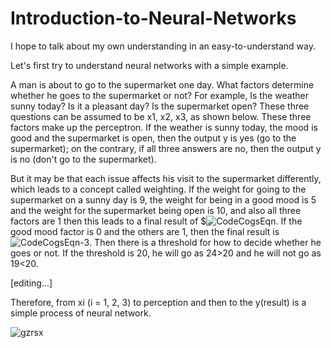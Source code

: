 # Introduction-to-Neural-Networks
I hope to talk about my own understanding in an easy-to-understand way.

Let's first try to understand neural networks with a simple example.

A man is about to go to the supermarket one day. What factors determine whether he goes to the supermarket or not? For example, Is the weather sunny today? Is it a pleasant day? Is the supermarket open? These three questions can be assumed to be x1, x2, x3, as shown below. These three factors make up the perceptron. If the weather is sunny today, the mood is good and the supermarket is open, then the output y is yes (go to the supermarket); on the contrary, if all three answers are no, then the output y is no (don't go to the supermarket). 

But it may be that each issue affects his visit to the supermarket differently, which leads to a concept called weighting. If the weight for going to the supermarket on a sunny day is 9, the weight for being in a good mood is 5 and the weight for the supermarket being open is 10, and also all three factors are 1 then this leads to a final result of $![CodeCogsEqn](https://user-images.githubusercontent.com/78647916/114064290-63fae900-9891-11eb-8694-8d1bffabc45a.gif). If the good mood factor is 0 and the others are 1, then the final result is ![CodeCogsEqn-3](https://user-images.githubusercontent.com/78647916/114064798-e4214e80-9891-11eb-896d-64308f102d8f.gif). Then there is a threshold for how to decide whether he goes or not. If the threshold is 20, he will go as 24>20 and he will not go as 19<20.

[editing...]

Therefore, from xi (i = 1, 2, 3) to perception and then to the y(result) is a simple process of neural network. 


![gzrsx](https://user-images.githubusercontent.com/78647916/114060964-cd78f880-988d-11eb-9c45-57114f232c8d.png)
